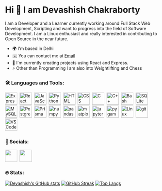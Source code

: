 <!--
**devashishchakraborty/devashishchakraborty** is a ✨ _special_ ✨ repository because its `README.md` (this file) appears on your GitHub profile.
-->

Hi 👋 I am Devashish Chakraborty
======================================
I am a Developer and a Learner currently working around Full Stack Web Development, Scripting and want to progress into the field of Software Development. I am a Linux enthusiast and really interested in contributing to Open Source in the near future.
* 🌍  I'm based in Delhi
* ✉️  You can contact me at [Email](mailto:devashishchakra@gmail.com)
* 🧠  I'm currently creating projects using React and Express.
* ⚡  Other than Programming I am also into Weightlifting and Chess

### 🛠️ Languages and Tools:

<div>
  <img src="https://cdn.jsdelivr.net/gh/devicons/devicon/icons/express/express-original.svg" title="Express" alt="Express" height="40"/>&nbsp;
  <img src="https://cdn.jsdelivr.net/gh/devicons/devicon/icons/react/react-original.svg" title="React" alt="React" height="40"/>&nbsp;
  <img src="https://cdn.jsdelivr.net/gh/devicons/devicon/icons/javascript/javascript-original.svg" title="JavaScript" alt="JavaScript" height="40"/>&nbsp;
  <img src="https://cdn.jsdelivr.net/gh/devicons/devicon/icons/python/python-original.svg" title="Python" alt="Python" height="40"/>&nbsp;
  <img src="https://cdn.jsdelivr.net/gh/devicons/devicon/icons/html5/html5-original.svg" title="HTML" alt="HTML" height="40"/>&nbsp;
  <img src="https://cdn.jsdelivr.net/gh/devicons/devicon/icons/css3/css3-original.svg" title="CSS" alt="CSS" height="40"/>&nbsp;
  <img src="https://cdn.jsdelivr.net/gh/devicons/devicon/icons/c/c-original.svg" title="C" alt="C" height="40"/>&nbsp;
  <img src="https://cdn.jsdelivr.net/gh/devicons/devicon/icons/cplusplus/cplusplus-original.svg" title="C++" alt="C++" height="40"/>&nbsp;
  <img src="https://cdn.jsdelivr.net/gh/devicons/devicon/icons/bash/bash-original.svg" title="Bash" alt="Bash" height="40"/>&nbsp;
  <img src="https://cdn.jsdelivr.net/gh/devicons/devicon/icons/sqlite/sqlite-original.svg" title="SQLite" alt="SQLite" height="40"/>&nbsp;
  <img src="https://cdn.jsdelivr.net/gh/devicons/devicon/icons/mysql/mysql-original.svg" title="MySQL" alt="MySQL" height="40"/>&nbsp;
  <img src="https://cdn.jsdelivr.net/gh/devicons/devicon/icons/postgresql/postgresql-original.svg" title="PostgreSQL" alt="PostgreSQL" height="40"/>&nbsp;
  <img src="https://cdn.jsdelivr.net/gh/devicons/devicon/icons/icons/prisma/prisma-original.svg" title="Prisma" alt="Prisma" height="40"/>&nbsp;
  <img src="https://cdn.jsdelivr.net/gh/devicons/devicon/icons/numpy/numpy-original.svg" title="numpy" alt="numpy" height="40"/>&nbsp;
  <img src="https://cdn.jsdelivr.net/gh/devicons/devicon/icons/pandas/pandas-original.svg" title="pandas" alt="pandas" height="40"/>&nbsp;
  <img src="https://upload.wikimedia.org/wikipedia/commons/8/84/Matplotlib_icon.svg" title="matplotlib" alt="matplotlib" height="40"/>&nbsp;
  <img src="https://cdn.jsdelivr.net/gh/devicons/devicon/icons/jupyter/jupyter-original-wordmark.svg" title="jupyter notebook" alt="jupyter notebook" height="40"/>&nbsp;
  <img src="https://upload.wikimedia.org/wikipedia/commons/b/be/Pygame_logo.svg" title="pygame" alt="pygame" height="40"/>&nbsp;
  <img src="https://cdn.jsdelivr.net/gh/devicons/devicon/icons/linux/linux-original.svg" title="Linux" alt="Linux" height="40"/>&nbsp;
  <img src="https://cdn.jsdelivr.net/gh/devicons/devicon/icons/git/git-original.svg" title="git" alt="git" height="40"/>&nbsp;
  <img src="https://cdn.jsdelivr.net/gh/devicons/devicon/icons/vscode/vscode-original.svg" title="VSCode" alt="VSCode" height="40"/>&nbsp;
</div>


### 🔗 Socials:
<div>
  <a href="https://www.linkedin.com/in/devashishchakraborty" target="_blank" rel="noreferrer"><img src="https://cdn.jsdelivr.net/gh/devicons/devicon/icons/linkedin/linkedin-original.svg" height="40" /></a>&nbsp;
  <a href="https://discord.com/users/443706085673533440" target="_blank" rel="noreferrer"><img src="https://user-images.githubusercontent.com/49796291/210858740-1f7c08d4-0810-4ad2-95fb-3f808376d2cc.svg" height="40" /></a>
</div>

### 🔥 Stats:
[![Devashish's GitHub stats](https://github-readme-stats.vercel.app/api?username=devashishchakraborty&theme=dracula&show_icons=true)](https://github.com/anuraghazra/github-readme-stats)
[![GitHub Streak](https://streak-stats.demolab.com?user=devashishchakraborty&theme=dracula)](https://git.io/streak-stats)
[![Top Langs](https://github-readme-stats.vercel.app/api/top-langs/?username=devashishchakraborty&layout=compact&theme=dracula)](https://github.com/anuraghazra/github-readme-stats) 
